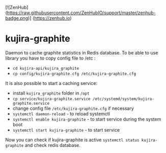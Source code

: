 [![ZenHub] (https://raw.githubusercontent.com/ZenHubIO/support/master/zenhub-badge.png)] (https://zenhub.io)
# kujira-graphite
Daemon to cache graphite statistics in Redis database. 
To be able to use library you have to copy config file to /etc :
* `cd kujira-api/kujira_graphite` 
* `cp config/kujira-graphite.cfg /etc/kujira-graphite.cfg`

It is also possible to start a caching service:
* install `kujira_graphite` folder in `/opt`
* `cp service/kujira-graphite.service /etc/systemd/system/kujira-graphite.service`
* change config file `/etc/kujira-graphite.cfg` if necessary
* `systemctl daemon-reload` - to reload systemctl
* `systemctl enable kujira-graphite` - to start service during the system boot
* `systemctl start kujira-graphite` - to start service

Now you can check if kujira-graphite is active `systemctl status kujira-graphite` and check redis database.
